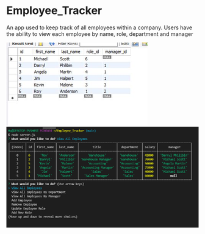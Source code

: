 # Employee_Tracker

An app used to keep track of all employees within a company. Users have the ability to view each employee by name, role, department and manager 

<img src = "./assets/database.jpg">
<img src = "./assets/functioning.png">

